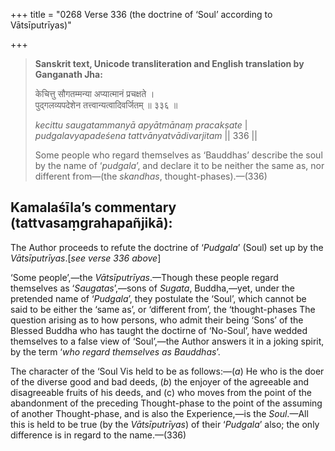 +++
title = "0268 Verse 336 (the doctrine of ‘Soul’ according to Vātsīputrīyas)"

+++
> **Sanskrit text, Unicode transliteration and English translation by Ganganath Jha:** 
>
> केचित्तु सौगतम्मन्या अप्यात्मानं प्रचक्षते ।  
> पुद्गलव्यपदेशेन तत्त्वान्यत्वादिवर्जितम् ॥ ३३६ ॥ 
>
> *kecittu saugatammanyā apyātmānaṃ pracakṣate* \|  
> *pudgalavyapadeśena tattvānyatvādivarjitam* \|\| 336 \|\| 
>
> Some people who regard themselves as ‘Bauddhas’ describe the soul by the name of ‘*pudgala*’, and declare it to be neither the same as, nor different from—(the *skandhas*, thought-phases).—(336)



## Kamalaśīla’s commentary (tattvasaṃgrahapañjikā):

The Author proceeds to refute the doctrine of ‘*Pudgala*’ (Soul) set up by the *Vātsīputrīyas*.[*see verse 336 above*]

‘Some people’,—the *Vātsīputrīyas*.—Though these people regard themselves as ‘*Saugatas*’,—sons of *Sugata*, Buddha,—yet, under the pretended name of ‘*Pudgala*’, they postulate the ‘Soul’, which cannot be said to be either the ‘same as’, or ‘different from’, the ‘thought-phases The question arising as to how persons, who admit their being ‘Sons’ of the Blessed Buddha who has taught the doctirne of ‘No-Soul’, have wedded themselves to a false view of ‘Soul’,—the Author answers it in a joking spirit, by the term ‘*who regard themselves as Bauddhas*’.

The character of the ‘Soul Vis held to be as follows:—(*a*) He who is the doer of the diverse good and bad deeds, (*b*) the enjoyer of the agreeable and disagreeable fruits of his deeds, and (c) who moves from the point of the abandonment of the preceding Thought-phase to the point of the assuming of another Thought-phase, and is also the Experience,—is the *Soul*.—All this is held to be true (by the *Vātsīputrīyas*) of their ‘*Pudgala*’ also; the only difference is in regard to the name.—(336)


